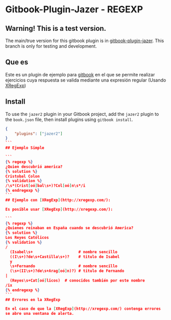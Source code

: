# Gitbook-Plugin-Jazer - REGEXP

## Warning! This is a test version. 

The main/true version for this gitbook plugin is in [gitbook-plugin-jazer](https://www.npmjs.com/package/gitbook-plugin-jazer). This branch is only for testing and development.

## Que es

Este es un plugin de ejemplo para [gitbook](https://www.gitbook.com) 
en el que se permite realizar 
ejercicios cuya respuesta se valida mediante una expresión regular 
(Usando [XRegExp](http://xregexp.com/))

## Install


To use the `jazer2` plugin in your Gitbook project, add the `jazer2` 
plugin to the `book.json` file, then install plugins using `gitbook install`.

````json
{
    "plugins": ["jazer2"]
}
```
## Ejemplo Simple

```
{% regexp %}
¿Quien descubrió america?
{% solution %}
Cristobal Colon
{% validation %}
/\s*(Crist[oó]bal\s+)?Col[oó]n\s*/i
{% endregexp %}
```
## Ejemplo con [XRegExp](http://xregexp.com/):

Es posible usar [XRegExp](http://xregexp.com/):

```
{% regexp %}
¿Quienes reinaban en España cuando se descubrió America?
{% solution %}
Los Reyes Católicos
{% validation %}
/
  (Isabel\s+                    # nombre sencillo
  ((I\s+)?de\s+Castilla\s+)?    # titulo de Isabel
  y
  \s+Fernando                   # nombre sencillo
  (\s+(II\s+)?de\s+Arag[oó]n)?) # titulo de Fernando
|
  (Reyes\s+Cat[oó]licos)  # conocidos también por este nombre
/ix
{% endregexp %}
```
## Errores en la XRegExp

En el caso de que la [XRegExp](http://xregexp.com/) contenga errores
se abre una ventana de alerta.
